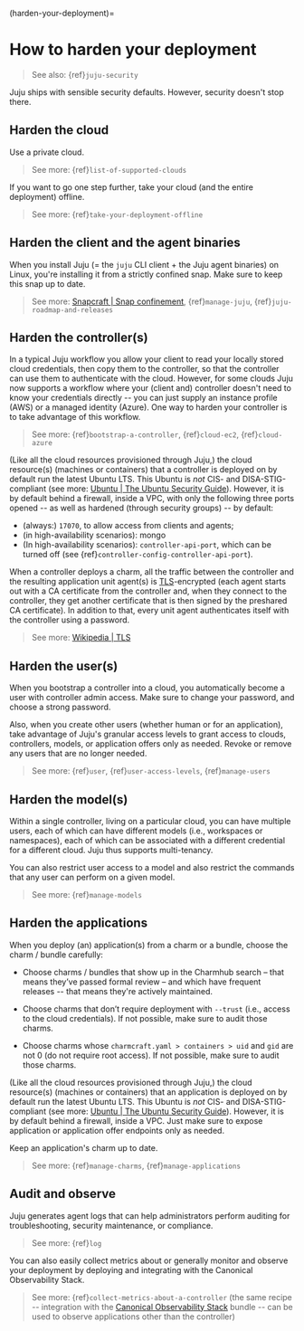 (harden-your-deployment)=
# How to harden your deployment

> See also: {ref}`juju-security`

Juju ships with sensible security defaults. However, security doesn't stop there.

## Harden the cloud

Use a private cloud.

> See more: {ref}`list-of-supported-clouds`

If you want to go one step further, take your cloud (and the entire deployment) offline.

> See more: {ref}`take-your-deployment-offline`

## Harden the client and the agent binaries

When you install Juju (= the `juju` CLI client + the Juju agent binaries) on Linux, you're installing it from a strictly confined snap. Make sure to keep this snap up to date.

> See more: [Snapcraft | Snap confinement](https://snapcraft.io/docs/snap-confinement), {ref}`manage-juju`, {ref}`juju-roadmap-and-releases`


## Harden the controller(s)

In a typical Juju workflow you allow your client to read your locally stored cloud credentials, then copy them to the controller, so that the controller can use them to authenticate with the cloud. However, for some clouds Juju now supports a workflow where your (client and) controller doesn't need to know your credentials directly -- you can just supply an instance profile (AWS) or a managed identity (Azure). One way to harden your controller is to take advantage of this workflow.

> See more: {ref}`bootstrap-a-controller`, {ref}`cloud-ec2`, {ref}`cloud-azure`

(Like all the cloud resources provisioned through Juju,) the cloud resource(s) (machines or containers) that a controller is deployed on by default run the latest Ubuntu LTS.  This Ubuntu is *not* CIS- and DISA-STIG-compliant (see more: [Ubuntu | The Ubuntu Security Guide](https://ubuntu.com/security/certifications/docs/usg)). However, it is by default behind a firewall, inside a VPC, with only the following three ports opened -- as well as hardened (through security groups) -- by default:

- (always:) `17070`, to allow access from clients and agents;
- (in high-availability scenarios): mongo
- (In high-availability scenarios): `controller-api-port`, which can be turned off (see {ref}`controller-config-controller-api-port`).

When a controller deploys a charm, all the traffic between the controller and the resulting application unit agent(s) is [TLS](https://en.wikipedia.org/wiki/Transport_Layer_Security)-encrypted (each agent starts out with a CA certificate from the controller and, when they connect to the controller, they get another certificate that is then signed by the preshared CA certificate). In addition to that, every unit agent authenticates itself with the controller using a password.

> See more: [Wikipedia | TLS](https://en.wikipedia.org/wiki/Transport_Layer_Security)



<!--
```{caution}

On a MAAS cloud there is no MAAS-based firewall. In that case it is better to have your controller

```
-->
## Harden the user(s)

When you bootstrap a controller into a cloud, you automatically become a user with controller admin access. Make sure to change your password, and choose a strong password.

Also, when you create other users (whether human or for an application), take advantage of Juju's granular access levels to grant access to clouds, controllers, models, or application offers only as needed. Revoke or remove any users that are no longer needed.

> See more: {ref}`user`, {ref}`user-access-levels`, {ref}`manage-users`

## Harden the model(s)

Within a single controller, living on a particular cloud, you can have multiple users, each of which can have different models (i.e., workspaces or namespaces), each of which can be associated with a different credential for a different cloud. Juju thus supports multi-tenancy.

You can also restrict user access to a model and also restrict the commands that any user can perform on a given model.

> See more: {ref}`manage-models`

## Harden the applications

When you deploy (an) application(s) from a charm or a bundle, choose the charm / bundle carefully:

- Choose charms / bundles that show up in the Charmhub search – that means they’ve passed formal review – and which have frequent releases -- that means they're actively maintained.

- Choose charms that don’t require deployment with `--trust` (i.e., access to the cloud credentials). If not possible, make sure to audit those charms.

- Choose charms whose `charmcraft.yaml > containers > uid` and `gid` are not 0 (do not require root access). If not possible, make sure to audit those charms.

(Like all the cloud resources provisioned through Juju,) the cloud resource(s) (machines or containers) that an application is deployed on by default run the latest Ubuntu LTS.  This Ubuntu is *not* CIS- and DISA-STIG-compliant (see more: [Ubuntu | The Ubuntu Security Guide](https://ubuntu.com/security/certifications/docs/usg)). However, it is by default behind a firewall, inside a VPC. Just make sure to expose application or application offer endpoints only as needed.

Keep an application's charm up to date.

> See more: {ref}`manage-charms`,  {ref}`manage-applications`

## Audit and observe

Juju generates agent logs that can help administrators perform auditing for troubleshooting, security maintenance, or compliance.

> See more: {ref}`log`

You can also easily collect metrics about or generally monitor and observe your deployment by deploying and integrating with the Canonical Observability Stack.

> See more: {ref}`collect-metrics-about-a-controller` (the same recipe -- integration with the [Canonical Observability Stack](https://charmhub.io/topics/canonical-observability-stack) bundle -- can be used to observe applications other than the controller)
